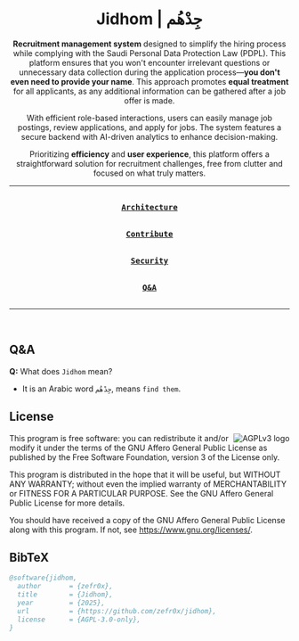 <div align = center>

<h1>Jidhom | جِدْهُم</h1>

**Recruitment management system** designed to simplify the hiring process while complying with the Saudi Personal Data
Protection Law (PDPL). This platform ensures that you won't encounter irrelevant questions or unnecessary data
collection during the application process—**you don't even need to provide your name**. This approach promotes **equal
treatment** for all applicants, as any additional information can be gathered after a job offer is made.

With efficient role-based interactions, users can easily manage job postings, review applications, and apply for jobs.
The system features a secure backend with AI-driven analytics to enhance decision-making.

Prioritizing **efficiency** and **user experience**, this platform offers a straightforward solution for recruitment
challenges, free from clutter and focused on what truly matters.

---

[<kbd><br><b>Architecture</b><br><br></kbd>](./ARCHITECTURE.md)
[<kbd><br><b>Contribute</b><br><br></kbd>](./CONTRIBUTING.md) [<kbd><br><b>Security</b><br><br></kbd>](./SECURITY.md)
[<kbd><br><b>Q&A</b><br><br></kbd>](#qa)

---

<br>

</div>

## Q&A

**Q:** What does `Jidhom` mean?

- It is an Arabic word `جِدْهُم`, means `find them`.

## License

<p>

<img src="https://www.gnu.org/graphics/agplv3-with-text-162x68.png" alt="AGPLv3 logo" align="right">
This program is free software: you can redistribute it and/or modify it under the terms of the GNU Affero General Public
License as published by the Free Software Foundation, version 3 of the License only.

This program is distributed in the hope that it will be useful, but WITHOUT ANY WARRANTY; without even the implied
warranty of MERCHANTABILITY or FITNESS FOR A PARTICULAR PURPOSE. See the GNU Affero General Public License for more
details.

You should have received a copy of the GNU Affero General Public License along with this program. If not, see
<https://www.gnu.org/licenses/>.

</p>

## BibTeX

```bibtex
@software{jidhom,
  author       = {zefr0x},
  title        = {Jidhom},
  year         = {2025},
  url          = {https://github.com/zefr0x/jidhom},
  license      = {AGPL-3.0-only},
}
```
